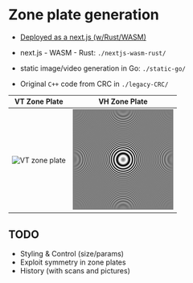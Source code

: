 # Zone plate generation

- [Deployed as a next.js (w/Rust/WASM)](https://zone.v.imetrical.com/)

- next.js - WASM - Rust: `./nextjs-wasm-rust/`
- static image/video generation in Go: `./static-go/`
- Original `C++` code from CRC in `./legacy-CRC/`

| VT Zone Plate | VH Zone Plate |
|:-:|:-:|
| <img src="./vt-zone.gif" alt="VT zone plate" width="200" height="200">|<img src="./vh-zone.png" alt="VH zone plate" width="200" height="200">|

## TODO

- Styling & Control (size/params)
- Exploit symmetry in zone plates
- History (with scans and pictures)

